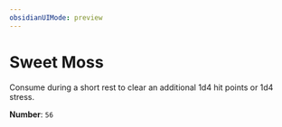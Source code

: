```yaml
---
obsidianUIMode: preview
---
```

# Sweet Moss

Consume during a short rest to clear an additional 1d4 hit points or 1d4 stress.

**Number**: `56`
